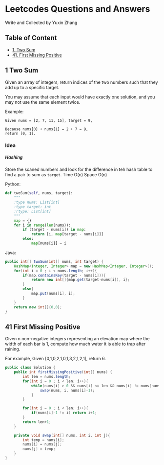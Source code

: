 # Leetcodes Questions and Answers 
Write and Collected by Yuxin Zhang

## Table of Content
- [1. Two Sum](#1-two-sum)
- [41. First Missing Positive](#41-first-missing-positive)


## 1 Two Sum
Given an array of integers, return indices of the two numbers such that they add up to a specific target.

You may assume that each input would have exactly one solution, and you may not use the same element twice.

Example:
```
Given nums = [2, 7, 11, 15], target = 9,

Because nums[0] + nums[1] = 2 + 7 = 9,
return [0, 1].
```

### Idea
##### Hashing
Store the scaned numbers and look for the difference in teh hash table to find a pair to sum as `target`.
Time O(n)
Space O(n)

Python:
```python
def twoSum(self, nums, target):
    """
    :type nums: List[int]
    :type target: int
    :rtype: List[int]
    """
    map = {}
    for i in range(len(nums)):
        if (target - nums[i]) in map:
            return [i, map[target - nums[i]]]
        else:
            map[nums[i]] = i
```
Java:
```java
public int[] twoSum(int[] nums, int target) {
    HashMap<Integer, Integer> map = new HashMap<Integer, Integer>();
    for(int i = 0 ; i < nums.length; i++){
        if(map.containsKey(target - nums[i])){
            return new int[]{map.get(target-nums[i]), i};
        }
        else{
            map.put(nums[i], i);
        }
    }
    return new int[]{0,0};
}
```

## 41 First Missing Positive
Given n non-negative integers representing an elevation map where the width of each bar is 1, compute how much water it is able to trap after raining.

For example, 
Given [0,1,0,2,1,0,1,3,2,1,2,1], return 6.

```java
public class Solution {
    public int firstMissingPositive(int[] nums) {
        int len = nums.length;
        for(int i = 0 ; i < len; i++){
            while(nums[i] > 0 && nums[i] <= len && nums[i] != nums[nums[i] - 1]){
                swap(nums, i, nums[i]-1);
            }
        }

        for(int i = 0 ; i < len; i++){
            if(nums[i]-1 != i) return i+1;
        }
        return len+1;
    }

    private void swap(int[] nums, int i, int j){
        int temp = nums[i];
        nums[i] = nums[j];
        nums[j] = temp;
    }
}
```
